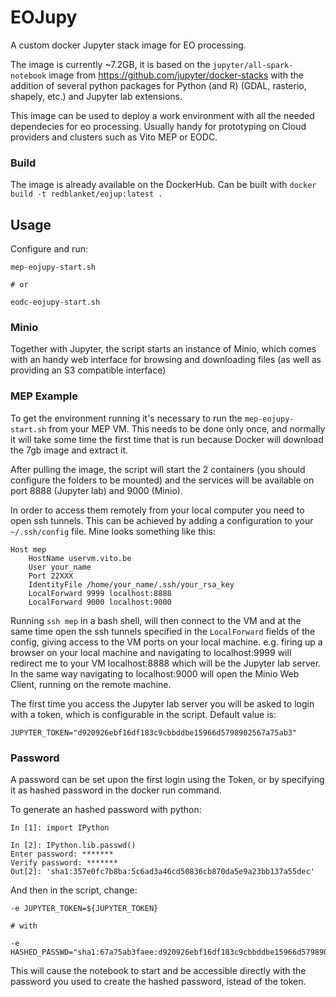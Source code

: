# EOJupy

A custom docker Jupyter stack image for EO processing.

The image is currently ~7.2GB, it is based on the `jupyter/all-spark-notebook` image
from https://github.com/jupyter/docker-stacks with the addition of several python
packages for Python (and R) (GDAL, rasterio, shapely, etc.) and Jupyter lab extensions.

This image can be used to deploy a work environment with all the needed dependecies for
eo processing.
Usually handy for prototyping on Cloud providers and clusters such as Vito MEP or EODC.

### Build

The image is already available on the DockerHub.
Can be built with `docker build -t redblanket/eojup:latest .`


## Usage

Configure and run:
```
mep-eojupy-start.sh

# or

eodc-eojupy-start.sh
```

### Minio
Together with Jupyter, the script starts an instance of Minio, which comes with an handy web interface for browsing and downloading files (as well as providing an S3 compatible interface)

### MEP Example

To get the environment running it's necessary to run the `mep-eojupy-start.sh` from your
MEP VM. This needs to be done only once, and normally it will take some time the first
time that is run because Docker will download the 7gb image and extract it.

After pulling the image, the script will start the 2 containers (you should configure the folders to be mounted)
and the services will be available on port 8888 (Jupyter lab) and 9000 (Minio).

In order to access them remotely from your local computer you need to open ssh tunnels.
This can be achieved by adding a configuration to your `~/.ssh/config` file.
Mine looks something like this:
```
Host mep
    HostName uservm.vito.be
    User your_name
    Port 22XXX
    IdentityFile /home/your_name/.ssh/your_rsa_key
    LocalForward 9999 localhost:8888
    LocalForward 9000 localhost:9000
```

Running `ssh mep` in a bash shell, will then connect to the VM and at the same time open the ssh tunnels specified in the `LocalForward` fields of the config, giving
access to the VM ports on your local machine.
e.g. firing up a browser on your local machine and navigating to localhost:9999 will redirect
me to your VM localhost:8888 which will be the Jupyter lab server. In the same way navigating
to localhost:9000 will open the Minio Web Client, running on the remote machine.

The first time you access the Jupyter lab server you will be asked to login with a token, which
is configurable in the script. Default value is:
```
JUPYTER_TOKEN="d920926ebf16df183c9cbbddbe15966d5798902567a75ab3"
```

### Password
A password can be set upon the first login using the Token, or by specifying it as
hashed password in the docker run command.

To generate an hashed password with python:
```
In [1]: import IPython

In [2]: IPython.lib.passwd()
Enter password: *******
Verify password: *******
Out[2]: 'sha1:357e0fc7b8ba:5c6ad3a46cd50836cb870da5e9a23bb137a55dec'
```

And then in the script, change:
```
-e JUPYTER_TOKEN=${JUPYTER_TOKEN}

# with

-e HASHED_PASSWD="sha1:67a75ab3faee:d920926ebf16df183c9cbbddbe15966d57989025"
```
This will cause the notebook to start and be accessible directly with the password you used
to create the hashed password, istead of the token.
